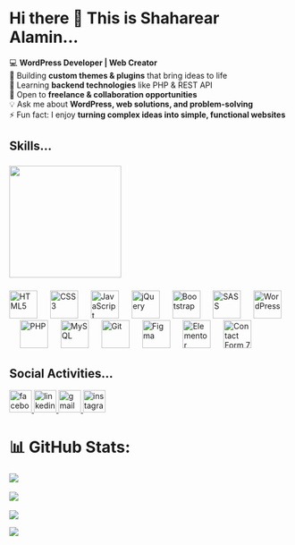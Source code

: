# Hi there 👋 This is Shaharear Alamin...

💻 **WordPress Developer | Web Creator**  <br>
🚀 Building **custom themes & plugins** that bring ideas to life  <br>
🌱 Learning **backend technologies** like PHP & REST API  <br>
🤝 Open to **freelance & collaboration opportunities**  <br>
💡 Ask me about **WordPress, web solutions, and problem-solving**  <br>
⚡ Fun fact: I enjoy **turning complex ideas into simple, functional websites** 


###
<h2 align="left">Skills...</h2>

###

<img align="none" height="200" src="https://media.giphy.com/media/Rpl1sod1vCXK0L2SUN/giphy.gif?cid=ecf05e47bhuzth5h02ilk1kxeljtukkx0sh7hsgl53dids89&ep=v1_gifs_search&rid=giphy.gif&ct=g"  />

###

<div align="left">
  <!-- Frontend Skills -->
  <img src="https://cdn.jsdelivr.net/gh/devicons/devicon/icons/html5/html5-original.svg" height="50" alt="HTML5" />
  <img width="15" />
  <img src="https://cdn.jsdelivr.net/gh/devicons/devicon/icons/css3/css3-original.svg" height="50" alt="CSS3" />
  <img width="15" />
  <img src="https://cdn.jsdelivr.net/gh/devicons/devicon/icons/javascript/javascript-original.svg" height="50" alt="JavaScript" />
  <img width="15" />
  <img src="https://cdn.jsdelivr.net/gh/devicons/devicon/icons/jquery/jquery-plain.svg" height="50" alt="jQuery" />
  <img width="15" />
  <img src="https://cdn.jsdelivr.net/gh/devicons/devicon/icons/bootstrap/bootstrap-original.svg" height="50" alt="Bootstrap" />
  <img width="15" />
  <img src="https://cdn.jsdelivr.net/gh/devicons/devicon/icons/sass/sass-original.svg" height="50" alt="SASS" />
  <img width="15" />

  <!-- WordPress & Backend -->
  <img src="https://cdn.jsdelivr.net/gh/devicons/devicon/icons/wordpress/wordpress-original.svg" height="50" alt="WordPress" />
  <img width="15" />
  <img src="https://cdn.jsdelivr.net/gh/devicons/devicon/icons/php/php-original.svg" height="50" alt="PHP" />
  <img width="15" />
  <img src="https://cdn.jsdelivr.net/gh/devicons/devicon/icons/mysql/mysql-original.svg" height="50" alt="MySQL" />
  <img width="15" />
  
  <!-- Advanced WordPress / Modern Tools -->
  <img src="https://cdn.jsdelivr.net/gh/devicons/devicon/icons/git/git-original.svg" height="50" alt="Git" />
  <img width="15" />
  <img src="https://cdn.jsdelivr.net/gh/devicons/devicon/icons/figma/figma-original.svg" height="50" alt="Figma" />
  <img width="15" />

  <!-- WordPress Plugins -->
  <img src="https://upload.wikimedia.org/wikipedia/commons/3/3a/Elementor_logo.svg" height="50" alt="Elementor" />
  <img width="15" />
  <img src="https://upload.wikimedia.org/wikipedia/commons/0/0b/Contact_Form_7_logo.svg" height="50" alt="Contact Form 7" />
</div>


###
###
<h2 align="left">Social Activities...</h2>

<div align="left">
  <a href="https://www.facebook.com/your-profile(https://www.facebook.com/profile.php?id=100014282491113)" target="_blank">
    <img src="https://img.shields.io/static/v1?message=Facebook&logo=facebook&label=&color=1877F2&logoColor=white&labelColor=&style=for-the-badge" height="40" alt="facebook logo" />
  </a>
  <a href="https://www.linkedin.com/in/shaharearalamin77/" target="_blank">
    <img src="https://img.shields.io/static/v1?message=LinkedIn&logo=linkedin&label=&color=0077B5&logoColor=white&labelColor=&style=for-the-badge" height="40" alt="linkedin logo" />
  </a>
  <a href="mailto:shaharearalamin@gmail.com" target="_blank">
    <img src="https://img.shields.io/static/v1?message=Gmail&logo=gmail&label=&color=D14836&logoColor=white&labelColor=&style=for-the-badge" height="40" alt="gmail logo" />
  </a>
  <a href="https://www.instagram.com/your-profile" target="_blank">
    <img src="https://img.shields.io/static/v1?message=Instagram&logo=instagram&label=&color=E4405F&logoColor=white&labelColor=&style=for-the-badge" height="40" alt="instagram logo" />
  </a>
</div>


###
###
# 📊 GitHub Stats:
![](https://github-readme-stats.vercel.app/api?username=shaharearalamin&theme=highcontrast&hide_border=false&include_all_commits=false&count_private=false)<br/>
<br/>
![](https://github-readme-streak-stats.herokuapp.com/?user=shaharearalamin&theme=highcontrast&hide_border=false)<br/> <br/>
![](https://github-readme-stats.vercel.app/api/top-langs/?username=shaharearalamin&theme=highcontrast&hide_border=false&include_all_commits=false&count_private=false&layout=compact)

[![](https://visitcount.itsvg.in/api?id=shaharearalamin&icon=4&color=12)](https://visitcount.itsvg.in)

<!-- Proudly created with GPRM ( https://gprm.itsvg.in ) -->
